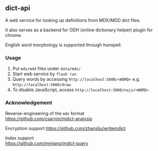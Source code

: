 ## dict-api

A web service for looking up definitions from MDX/MDD dict files.

It also serves as a backend for ODH (online dictionary helper) plugin for chrome.

English word morphology is supported through hunspell.

### Usage

1. Put `mdx/mdd` files under `data/mdx/`
2. Start web service by `flask run`
3. Query words by accessing `http://localhost:5000/<WORD>` e.g. `http://localhost:5000/draw`
4. To disable JavaScript, access `http://localhost:5000/nojs/<WORD>`

### Acknowledgement

Reverse-engineering of the `mdx` format  
https://github.com/csarron/mdict-analysis

Encryption support
https://github.com/zhansliu/writemdict

Index support  
https://github.com/mmjang/mdict-query
